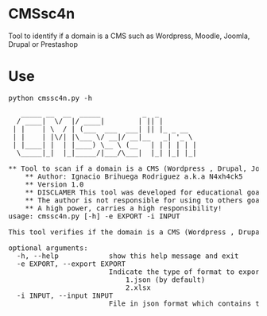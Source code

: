 # CMSsc4n
Tool to identify if a domain is a CMS such as Wordpress, Moodle, Joomla, Drupal or Prestashop

# Use

<pre>python cmssc4n.py -h </pre>
<pre>
   _____ __  __  _____          _  _       
  / ____|  \/  |/ ____|        | || |      
 | |    | \  / | (___  ___  ___| || |_ _ __  
 | |    | |\/| |\___ \/ __|/ __|__   _| '_ \ 
 | |____| |  | |____) \__ \ (__   | | | | | |
  \_____|_|  |_|_____/|___/\___|  |_| |_| |_|

** Tool to scan if a domain is a CMS (Wordpress , Drupal, Joomla, Prestashop or Moodle) and return the version
    ** Author: Ignacio Brihuega Rodriguez a.k.a N4xh4ck5
    ** Version 1.0
    ** DISCLAMER This tool was developed for educational goals. 
    ** The author is not responsible for using to others goals.
    ** A high power, carries a high responsibility!
usage: cmssc4n.py [-h] -e EXPORT -i INPUT

This tool verifies if the domain is a CMS (Wordpress , Drupal, Joomla, Prestashop or Moodle) and returns the version

optional arguments:
  -h, --help            show this help message and exit
  -e EXPORT, --export EXPORT
                        Indicate the type of format to export results.
                        	1.json (by default)
                        	2.xlsx
  -i INPUT, --input INPUT
                        File in json format which contains the domains want to know if they are a CMS</pre>
